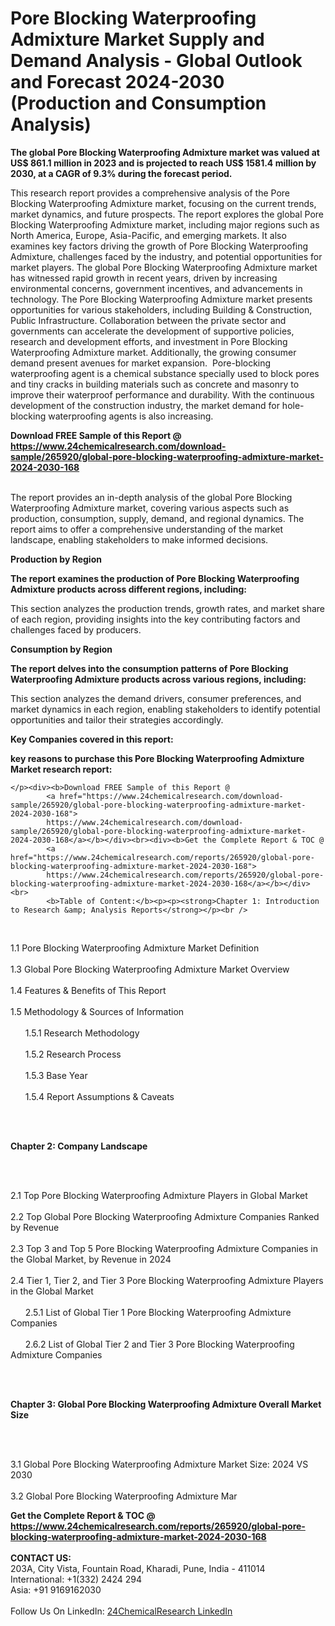 <h1>Pore Blocking Waterproofing Admixture Market Supply and Demand Analysis - Global Outlook and Forecast 2024-2030 (Production and Consumption Analysis)</h1><p><strong>The global Pore Blocking Waterproofing Admixture market was valued at US$ 861.1 million in 2023 and is projected to reach US$ 1581.4 million by 2030, at a CAGR of 9.3% during the forecast period.</strong></p><p>
</p><p>This research report provides a comprehensive analysis of the Pore Blocking Waterproofing Admixture market, focusing on the current trends, market dynamics, and future prospects. The report explores the global Pore Blocking Waterproofing Admixture market, including major regions such as North America, Europe, Asia-Pacific, and emerging markets. It also examines key factors driving the growth of Pore Blocking Waterproofing Admixture, challenges faced by the industry, and potential opportunities for market players. The global Pore Blocking Waterproofing Admixture market has witnessed rapid growth in recent years, driven by increasing environmental concerns, government incentives, and advancements in technology. The Pore Blocking Waterproofing Admixture market presents opportunities for various stakeholders, including Building &amp; Construction, Public Infrastructure. Collaboration between the private sector and governments can accelerate the development of supportive policies, research and development efforts, and investment in Pore Blocking Waterproofing Admixture market. Additionally, the growing consumer demand present avenues for market expansion.  Pore-blocking waterproofing agent is a chemical substance specially used to block pores and tiny cracks in building materials such as concrete and masonry to improve their waterproof performance and durability. With the continuous development of the construction industry, the market demand for hole-blocking waterproofing agents is also increasing.</p><div><b>Download FREE Sample of this Report @ 
            <a href="https://www.24chemicalresearch.com/download-sample/265920/global-pore-blocking-waterproofing-admixture-market-2024-2030-168">
            https://www.24chemicalresearch.com/download-sample/265920/global-pore-blocking-waterproofing-admixture-market-2024-2030-168</a></b></div><br><p>
</p><p>The report provides an in-depth analysis of the global Pore Blocking Waterproofing Admixture market, covering various aspects such as production, consumption, supply, demand, and regional dynamics. The report aims to offer a comprehensive understanding of the market landscape, enabling stakeholders to make informed decisions.</p><p>
</p><p><strong>Production by Region</strong></p><p>
</p><p><strong>The report examines the production of Pore Blocking Waterproofing Admixture products across different regions, including:</strong></p><p>
</p><p>
</p><p>This section analyzes the production trends, growth rates, and market share of each region, providing insights into the key contributing factors and challenges faced by producers.</p><p>
</p><p><strong>Consumption by Region</strong></p><p>
</p><p><strong>The report delves into the consumption patterns of Pore Blocking Waterproofing Admixture products across various regions, including:</strong></p><p>
</p><p>
	</p><p>
</p><p>This section analyzes the demand drivers, consumer preferences, and market dynamics in each region, enabling stakeholders to identify potential opportunities and tailor their strategies accordingly.</p><p>
<strong>Key Companies covered in this report:</strong></p><p>
</p><p>
</p><p><strong>key reasons to purchase this Pore Blocking Waterproofing Admixture Market research report:</strong></p><p>

	</p><div><b>Download FREE Sample of this Report @ 
            <a href="https://www.24chemicalresearch.com/download-sample/265920/global-pore-blocking-waterproofing-admixture-market-2024-2030-168">
            https://www.24chemicalresearch.com/download-sample/265920/global-pore-blocking-waterproofing-admixture-market-2024-2030-168</a></b></div><br><div><b>Get the Complete Report & TOC @ 
            <a href="https://www.24chemicalresearch.com/reports/265920/global-pore-blocking-waterproofing-admixture-market-2024-2030-168">
            https://www.24chemicalresearch.com/reports/265920/global-pore-blocking-waterproofing-admixture-market-2024-2030-168</a></b></div><br>
            <b>Table of Content:</b><p><p><strong>Chapter 1: Introduction to Research &amp; Analysis Reports</strong></p><br />
<br />
<p>1.1 Pore Blocking Waterproofing Admixture  Market Definition<br /><br />
1.3 Global Pore Blocking Waterproofing Admixture  Market Overview<br /><br />
1.4 Features &amp; Benefits of This Report<br /><br />
1.5 Methodology &amp; Sources of Information<br /><br />
&nbsp;&nbsp;&nbsp;&nbsp;&nbsp; 1.5.1 Research Methodology<br /><br />
&nbsp;&nbsp;&nbsp;&nbsp;&nbsp; 1.5.2 Research Process<br /><br />
&nbsp;&nbsp;&nbsp;&nbsp;&nbsp; 1.5.3 Base Year<br /><br />
&nbsp;&nbsp;&nbsp;&nbsp;&nbsp; 1.5.4 Report Assumptions &amp; Caveats</p><br />
<br />
<p><strong>Chapter 2: Company Landscape</strong></p><br />
<br />
<p>2.1 Top Pore Blocking Waterproofing Admixture  Players in Global Market<br /><br />
2.2 Top Global Pore Blocking Waterproofing Admixture  Companies Ranked by Revenue<br /><br />
2.3 Top 3 and Top 5 Pore Blocking Waterproofing Admixture  Companies in the Global Market, by Revenue in 2024<br /><br />
2.4 Tier 1, Tier 2, and Tier 3 Pore Blocking Waterproofing Admixture  Players in the Global Market<br /><br />
&nbsp;&nbsp;&nbsp;&nbsp;&nbsp; 2.5.1 List of Global Tier 1 Pore Blocking Waterproofing Admixture  Companies<br /><br />
&nbsp;&nbsp;&nbsp;&nbsp;&nbsp; 2.6.2 List of Global Tier 2 and Tier 3 Pore Blocking Waterproofing Admixture  Companies</p><br />
<br />
<p><strong>Chapter 3: Global Pore Blocking Waterproofing Admixture  Overall Market Size</strong></p><br />
<br />
<p>3.1 Global Pore Blocking Waterproofing Admixture  Market Size: 2024 VS 2030<br /><br />
3.2 Global Pore Blocking Waterproofing Admixture  Mar</p><div><b>Get the Complete Report & TOC @ 
            <a href="https://www.24chemicalresearch.com/reports/265920/global-pore-blocking-waterproofing-admixture-market-2024-2030-168">
            https://www.24chemicalresearch.com/reports/265920/global-pore-blocking-waterproofing-admixture-market-2024-2030-168</a></b></div><br><b>CONTACT US:</b><br>
            203A, City Vista, Fountain Road, Kharadi, Pune, India - 411014<br>
            International: +1(332) 2424 294<br>
            Asia: +91 9169162030 <br><br>
            Follow Us On LinkedIn: <a href="https://www.linkedin.com/company/24chemicalresearch/">24ChemicalResearch LinkedIn</a>